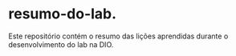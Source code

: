 # resumo-do-lab.
Este repositório contém o resumo das lições aprendidas durante o desenvolvimento do lab na DIO.
